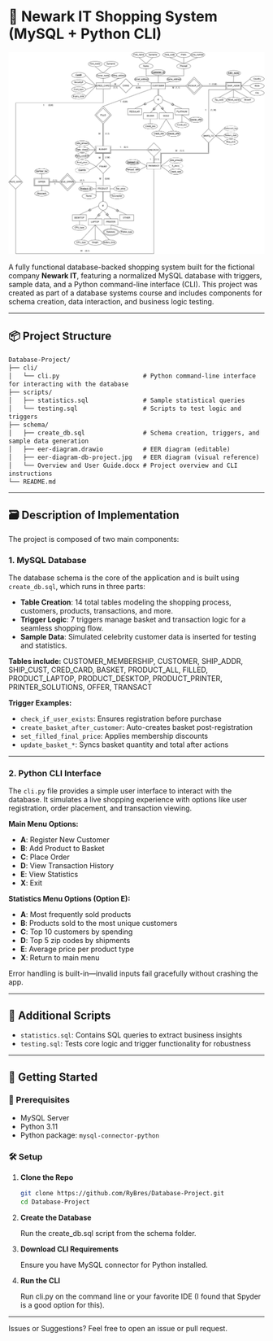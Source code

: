 # 🛒 Newark IT Shopping System (MySQL + Python CLI)

![EER Diagram](schema/eer-diagram-db-project.png)

A fully functional database-backed shopping system built for the fictional company **Newark IT**, featuring a normalized MySQL database with triggers, sample data, and a Python command-line interface (CLI). This project was created as part of a database systems course and includes components for schema creation, data interaction, and business logic testing.

---

## 📦 Project Structure

```
Database-Project/
├── cli/
│   └── cli.py                       # Python command-line interface for interacting with the database
├── scripts/
│   ├── statistics.sql               # Sample statistical queries
│   └── testing.sql                  # Scripts to test logic and triggers
├── schema/
│   ├── create_db.sql                # Schema creation, triggers, and sample data generation
│   ├── eer-diagram.drawio           # EER diagram (editable)
│   ├── eer-diagram-db-project.jpg   # EER diagram (visual reference)
│   └── Overview and User Guide.docx # Project overview and CLI instructions
└── README.md
```


---

## 🗃️ Description of Implementation

The project is composed of two main components:

### 1. **MySQL Database**
The database schema is the core of the application and is built using `create_db.sql`, which runs in three parts:
- **Table Creation**: 14 total tables modeling the shopping process, customers, products, transactions, and more.
- **Trigger Logic**: 7 triggers manage basket and transaction logic for a seamless shopping flow.
- **Sample Data**: Simulated celebrity customer data is inserted for testing and statistics.

**Tables include:**
CUSTOMER_MEMBERSHIP, CUSTOMER, SHIP_ADDR, SHIP_CUST, CRED_CARD, BASKET, PRODUCT_ALL,
FILLED, PRODUCT_LAPTOP, PRODUCT_DESKTOP, PRODUCT_PRINTER, PRINTER_SOLUTIONS, OFFER, TRANSACT


**Trigger Examples:**
- `check_if_user_exists`: Ensures registration before purchase
- `create_basket_after_customer`: Auto-creates basket post-registration
- `set_filled_final_price`: Applies membership discounts
- `update_basket_*`: Syncs basket quantity and total after actions

---

### 2. **Python CLI Interface**

The `cli.py` file provides a simple user interface to interact with the database. It simulates a live shopping experience with options like user registration, order placement, and transaction viewing.

**Main Menu Options:**
- **A**: Register New Customer
- **B**: Add Product to Basket
- **C**: Place Order
- **D**: View Transaction History
- **E**: View Statistics
- **X**: Exit

**Statistics Menu Options (Option E):**
- **A**: Most frequently sold products
- **B**: Products sold to the most unique customers
- **C**: Top 10 customers by spending
- **D**: Top 5 zip codes by shipments
- **E**: Average price per product type
- **X**: Return to main menu

Error handling is built-in—invalid inputs fail gracefully without crashing the app.

---

## 🧪 Additional Scripts

- `statistics.sql`: Contains SQL queries to extract business insights
- `testing.sql`: Tests core logic and trigger functionality for robustness

---

## 🚀 Getting Started

### 🧱 Prerequisites
- MySQL Server
- Python 3.11
- Python package: `mysql-connector-python`

### 🛠 Setup

1. **Clone the Repo**
   ```bash
   git clone https://github.com/RyBres/Database-Project.git
   cd Database-Project
   ```

2. **Create the Database**
    
    Run the create_db.sql script from the schema folder.

3. **Download CLI Requirements**
    
    Ensure you have MySQL connector for Python installed.

4. **Run the CLI**
    
    Run cli.py on the command line or your favorite IDE (I found that Spyder is a good option for this).

---

Issues or Suggestions? Feel free to open an issue or pull request.
